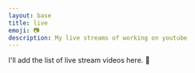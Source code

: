 ```yaml
---
layout: base
title: live
emoji: 📷
description: My live streams of working on youtube
---
```


I'll add the list of live stream videos here. 🎉